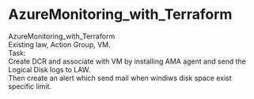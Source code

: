 # AzureMonitoring_with_Terraform
AzureMonitoring_with_Terraform </br>
Existing law, Action Group, VM.</br>
Task:</br>
Create DCR and associate with VM by installing AMA agent and send the Logical Disk logs to LAW.</br>
Then create an alert which send mail when windiws disk space exist specific limit.</br>
